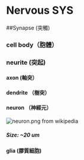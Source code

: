 # Nervous SYS

##Synapse (突觸)

### cell body（胞體）

### neurite (突起)

#### axon (軸突）

#### dendrite （樹突）

#### neuron （神經元）

![neuron.png from wikipedia](images/neuron.png)

##### Size: ~20 um

#### glia (膠質細胞)
